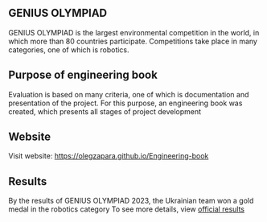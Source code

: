 ## GENIUS OLYMPIAD
GENIUS OLYMPIAD is the largest environmental competition in the world, in which more than 80 countries participate. Competitions take place in many categories, one of which is robotics.

## Purpose of engineering book
Evaluation is based on many criteria, one of which is documentation and presentation of the project. For this purpose, an engineering book was created, which presents all stages of project development

## Website
Visit website: https://olegzapara.github.io/Engineering-book

## Results
By the results of GENIUS OLYMPIAD 2023, the Ukrainian team won a gold medal in the robotics category
To see more details, view [official results](https://geniuscountries.s3.us-east-2.amazonaws.com/GENIUS_2023_Awardee_List.pdf)
